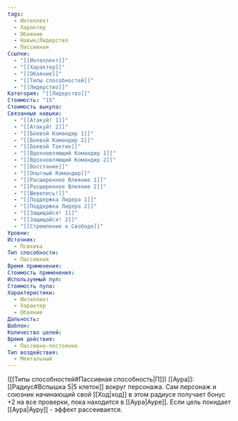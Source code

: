 ```yaml
---
tags:
  - Интеллект
  - Характер
  - Обаяние
  - Навык/Лидерство
  - Пассивная
Ссылки:
  - "[[Интеллект]]"
  - "[[Характер]]"
  - "[[Обаяние]]"
  - "[[Типы способностей]]"
  - "[[Лидерство]]"
Категория: "[[Лидерство]]"
Стоимость: "15"
Стоимость выкупа: 
Связанные навыки:
  - "[[Атакуй! 1]]"
  - "[[Атакуй! 2]]"
  - "[[Боевой Командир 1]]"
  - "[[Боевой Командир 2]]"
  - "[[Боевой Тактик]]"
  - "[[Вдохновляющий Командир 1]]"
  - "[[Вдохновляющий Командир 2]]"
  - "[[Восстание]]"
  - "[[Опытный Командир]]"
  - "[[Расширенное Влияние 1]]"
  - "[[Расширенное Влияние 2]]"
  - "[[Шевелись!]]"
  - "[[Поддержка Лидера 1]]"
  - "[[Поддержка Лидера 2]]"
  - "[[Защищайся! 1]]"
  - "[[Защищайся! 2]]"
  - "[[Стремление к Свободе]]"
Уровни: 
Источник:
  - Психика
Тип способности:
  - Пассивная
Время применения: 
Стоимость применения: 
Используемый пул: 
Стоимость пула: 
Характеристики:
  - Интеллект
  - Характер
  - Обаяние
Дальность: 
Шаблон: 
Количество целей: 
Время действия:
  - Пассивно-постоянно
Тип воздействия:
  - Ментальный
---
```

([[Типы способностей#Пассивная способность|П]]) [[Аура]]: [[Радиус#Вспышка 5|5 клеток]] вокруг персонажа. Сам персонаж и союзник начинающий свой [[Ход|ход]] в этом радиусе получает бонус +2 на все проверки, пока находится в [[Аура|Ауре]]. Если цель покидает [[Аура|Ауру]] - эффект рассеивается. 